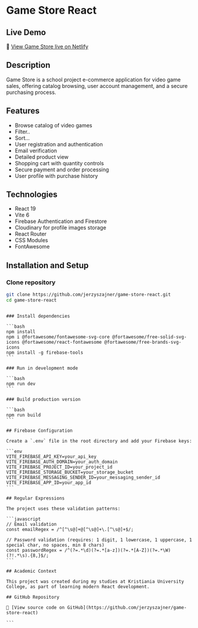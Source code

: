 # Game Store React

## Live Demo

🔗 [View Game Store live on Netlify](https://game-store-react-project.netlify.app/)

## Description

Game Store is a school project e-commerce application for video game sales, offering catalog browsing, user account management, and a secure purchasing process.

## Features

- Browse catalog of video games
- Filter..
- Sort...
- User registration and authentication
- Email verification
- Detailed product view
- Shopping cart with quantity controls
- Secure payment and order processing
- User profile with purchase history

## Technologies

- React 19
- Vite 6
- Firebase Authentication and Firestore
- Cloudinary for profile images storage
- React Router
- CSS Modules
- FontAwesome

## Installation and Setup

### Clone repository

```bash
git clone https://github.com/jerzyszajner/game-store-react.git
cd game-store-react
```

````

### Install dependencies

```bash
npm install
npm i @fortawesome/fontawesome-svg-core @fortawesome/free-solid-svg-icons @fortawesome/react-fontawesome @fortawesome/free-brands-svg-icons
npm install -g firebase-tools
```

### Run in development mode

```bash
npm run dev
```

### Build production version

```bash
npm run build
```

## Firebase Configuration

Create a `.env` file in the root directory and add your Firebase keys:

```env
VITE_FIREBASE_API_KEY=your_api_key
VITE_FIREBASE_AUTH_DOMAIN=your_auth_domain
VITE_FIREBASE_PROJECT_ID=your_project_id
VITE_FIREBASE_STORAGE_BUCKET=your_storage_bucket
VITE_FIREBASE_MESSAGING_SENDER_ID=your_messaging_sender_id
VITE_FIREBASE_APP_ID=your_app_id
```

## Regular Expressions

The project uses these validation patterns:

```javascript
// Email validation
const emailRegex = /^[^\s@]+@[^\s@]+\.[^\s@]+$/;

// Password validation (requires: 1 digit, 1 lowercase, 1 uppercase, 1 special char, no spaces, min 8 chars)
const passwordRegex = /^(?=.*\d)(?=.*[a-z])(?=.*[A-Z])(?=.*\W)(?!.*\s).{8,}$/;
```

## Academic Context

This project was created during my studies at Kristiania University College, as part of learning modern React development.

## GitHub Repository

📂 [View source code on GitHub](https://github.com/jerzyszajner/game-store-react)

```
````
